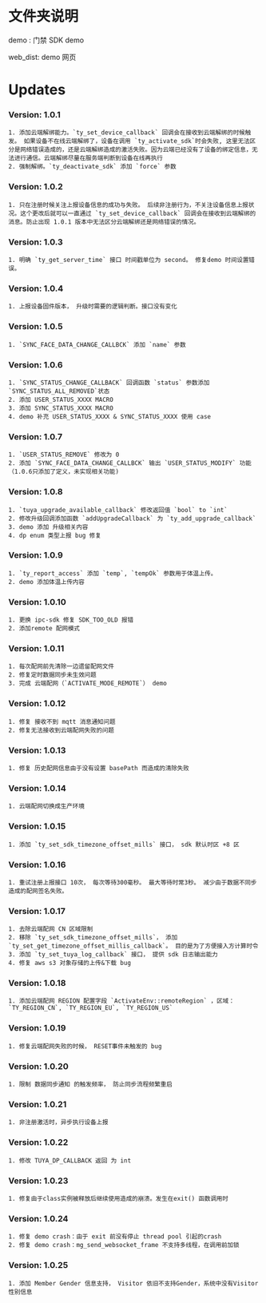 # 文件夹说明	

demo : 门禁 SDK demo	

web_dist: demo 网页


# Updates

### Version: 1.0.1
	1. 添加云端解绑能力。`ty_set_device_callback` 回调会在接收到云端解绑的时候触发。 如果设备不在线云端解绑了，设备在调用 `ty_activate_sdk`时会失败, 这里无法区分是网络错误造成的，还是云端解绑造成的激活失败。因为云端已经没有了设备的绑定信息，无法进行通信。云端解绑尽量在服务端判断到设备在线再执行
	2. 强制解绑。`ty_deactivate_sdk` 添加 `force` 参数

### Version: 1.0.2
	1. 只在注册时候关注上报设备信息的成功与失败。 后续非注册行为，不关注设备信息上报状况。这个更改后就可以一直通过 `ty_set_device_callback` 回调会在接收到云端解绑的消息。防止出现 1.0.1 版本中无法区分云端解绑还是网络错误的情况。

### Version: 1.0.3
	1. 明确 `ty_get_server_time` 接口 时间戳单位为 second。 修复demo 时间设置错误。

### Version: 1.0.4
	1. 上报设备固件版本， 升级时需要的逻辑判断。接口没有变化

### Version: 1.0.5
	1. `SYNC_FACE_DATA_CHANGE_CALLBCK` 添加 `name` 参数

### Version: 1.0.6
	1. `SYNC_STATUS_CHANGE_CALLBACK` 回调函数 `status` 参数添加 `SYNC_STATUS_ALL_REMOVED`状态
	2. 添加 USER_STATUS_XXXX MACRO
	3. 添加 SYNC_STATUS_XXXX MACRO
	4. demo 补充 USER_STATUS_XXXX & SYNC_STATUS_XXXX 使用 case

### Version: 1.0.7
	1. `USER_STATUS_REMOVE` 修改为 0
	2. 添加 `SYNC_FACE_DATA_CHANGE_CALLBCK` 输出 `USER_STATUS_MODIFY` 功能（1.0.6只添加了定义，未实现相关功能)

### Version: 1.0.8
	1. `tuya_upgrade_available_callback` 修改返回值 `bool` to `int`
	2. 修改升级回调添加函数 `addUpgradeCallback` 为 `ty_add_upgrade_callback`
	3. demo 添加 升级相关内容
	4. dp enum 类型上报 bug 修复

### Version: 1.0.9
	1. `ty_report_access` 添加 `temp`, `tempOk` 参数用于体温上传。 
	2. demo 添加体温上传内容

### Version: 1.0.10
	1. 更换 ipc-sdk 修复 SDK_TOO_OLD 报错
	2. 添加remote 配网模式


### Version: 1.0.11
	1. 每次配网前先清除一边遗留配网文件
	2. 修复定时数据同步未生效问题
	3. 完成 云端配网（`ACTIVATE_MODE_REMOTE`） demo

### Version: 1.0.12
	1. 修复 接收不到 mqtt 消息通知问题
	2. 修复无法接收到云端配网失败的问题

### Version: 1.0.13
	1. 修复 历史配网信息由于没有设置 basePath 而造成的清除失败

### Version: 1.0.14
	1. 云端配网切换成生产环境

### Version: 1.0.15
	1. 添加 `ty_set_sdk_timezone_offset_mills` 接口， sdk 默认时区 +8 区

### Version: 1.0.16
	1. 重试注册上报接口 10次， 每次等待300毫秒。 最大等待时常3秒。 减少由于数据不同步造成的配网签名失败。

### Version: 1.0.17
	1. 去除云端配网 CN 区域限制
	2. 移除 `ty_set_sdk_timezone_offset_mills`， 添加 `ty_set_get_timezone_offset_millis_callback`。 目的是为了方便接入方计算时令
	3. 添加 `ty_set_tuya_log_callback` 接口， 提供 sdk 日志输出能力
	4. 修复 aws s3 对象存储的上传&下载 bug

### Version: 1.0.18
	1. 添加云端配网 REGION 配置字段 `ActivateEnv::remoteRegion` ，区域： `TY_REGION_CN`, `TY_REGION_EU`, `TY_REGION_US`

### Version: 1.0.19
	1. 修复云端配网失败的时候， RESET事件未触发的 bug


### Version: 1.0.20
	1. 限制 数据同步通知 的触发频率， 防止同步流程频繁重启

### Version: 1.0.21
	1. 非注册激活时，异步执行设备上报

### Version: 1.0.22
	1. 修改 TUYA_DP_CALLBACK 返回 为 int
	
### Version: 1.0.23
	1. 修复由于class实例被释放后继续使用造成的崩溃。发生在exit() 函数调用时

### Version: 1.0.24
	1. 修复 demo crash：由于 exit 前没有停止 thread pool 引起的crash
	2. 修复 demo crash：mg_send_websocket_frame 不支持多线程，在调用前加锁
	
### Version: 1.0.25
	1. 添加 Member Gender 信息支持， Visitor 依旧不支持Gender，系统中没有Visitor 性别信息





	